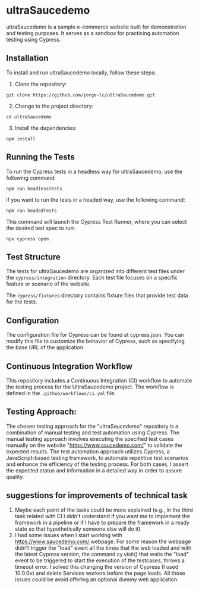 # ultraSaucedemo
ultraSaucedemo is a sample e-commerce website built for demonstration and testing purposes. It serves as a sandbox for practicing automation testing using Cypress.

## Installation
To install and run ultraSaucedemo locally, follow these steps:

1. Clone the repository:

```
git clone https://github.com/jorge-lc/ultraSaucedemo.git
```
2. Change to the project directory:

```
cd ultraSaucedemo
```
3. Install the dependencies:
```
npm install
```
## Running the Tests
To run the Cypress tests in a headless way for ultraSaucedemo, use the following command:

```
npm run headlessTests
```
if you want to run the tests in a headed way, use the following command:
```
npm run headedTests
```
This command will launch the Cypress Test Runner, where you can select the desired test spec to run:
```
npx cypress open
```

## Test Structure
The tests for ultraSaucedemo are organized into different test files under the `cypress/integration` directory. Each test file focuses on a specific feature or scenario of the website.

The `cypress/fixtures` directory contains fixture files that provide test data for the tests.

## Configuration
The configuration file for Cypress can be found at cypress.json. You can modify this file to customize the behavior of Cypress, such as specifying the base URL of the application.

## Continuous Integration Workflow
This repository includes a Continuous Integration (CI) workflow to automate the testing process for the UltraSaucedemo project. The workflow is defined in the `.github/workflows/ci.yml` file.

## Testing Approach:
The chosen testing approach for the "ultraSaucedemo" repository is a combination of manual testing and test automation using Cypress. The manual testing approach involves executing the specified test cases manually on the website "https://www.saucedemo.com/" to validate the expected results. The test automation approach utilizes Cypress, a JavaScript-based testing framework, to automate repetitive test scenarios and enhance the efficiency of the testing process. For both cases, I assert the expected status and information in a detailed way in order to assure quality.

## suggestions for improvements of technical task
1. Maybe each point of the tasks could be more explained (e.g., in the third task related with CI I didn't understand if you want me to implement the framework in a pipeline or if I have to prepare the framework in a ready state so that hypothetically someone else will do it)
2. I had some issues when I start working with https://www.saucedemo.com/ webpage. For some reason the webpage didn't trigger the "load" event all the times that the web loaded and with the latest Cypress version, the command cy.visit() that waits the "load" event to be triggered to start the execution of the testcases,  throws a timeout error. I solved this changing the version of Cypress (I used 10.0.0v) and delete Services workers before the page loads. All those issues could be avoid offering an optional dummy web application.


